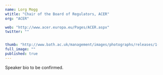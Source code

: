 ```yaml
---
name: Lorg Mogg
wtitle: "Chair of the Board of Regulators, ACER"
org: "ACER"

web: "http://www.acer.europa.eu/Pages/ACER.aspx"
twitter: ""


thumb: "http://www.bath.ac.uk/management/images/photographs/releases/1-07-08.jpg"
full_image: ""
published: true
---
```


Speaker bio to be confirmed.